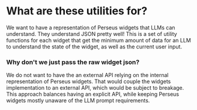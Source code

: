 # What are these utilities for?

We want to have a representation of Perseus widgets that LLMs can understand.
They understand JSON pretty well! This is a set of utility functions for each
widget that get the minimum amount of data for an LLM to understand the state
of the widget, as well as the current user input.


### Why don't we just pass the raw widget json?

We do not want to have the an external API relying on the internal
representation of Perseus widgets. That would couple the widgets implementation
to an external API, which would be subject to breakage. This approach balances
having an explicit API, while keeping Perseus widgets mostly unaware of the
LLM prompt requirements.
